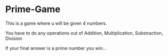 # Prime-Game


This is a game where u will be given 4 numbers.

You have to do any operations out of Addition, Multiplication, Substraction, Division


If your final answer is a prime number you win...
